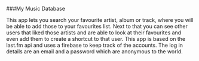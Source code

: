 ###My Music Database

This app lets you search your favourite artist, album or track, where you will be able to add those to your favourites list.
Next to that you can see other users that liked those artists and are able to look at their favourites and even add them to create a shortcut to that user.
This app is based on the last.fm api and uses a firebase to keep track of the accounts.
The log in details are an email and a password which are anonymous to the world.
